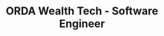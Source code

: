 ---
layout: archive
collection: experiences
title: "ORDA Wealth Tech - Software Engineer"
start_date: 2022-09-01
end_date: 2023-09-01
description: "ORDA Wealth Tech is an independent project of Steppe Group that focuses on building an alternative investment app, allowing users to invest in fractional shares of assets such as real estate, collectibles, art, and private equity."
---